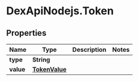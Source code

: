 # DexApiNodejs.Token

## Properties

Name | Type | Description | Notes
------------ | ------------- | ------------- | -------------
**type** | **String** |  | 
**value** | [**TokenValue**](TokenValue.md) |  | 


